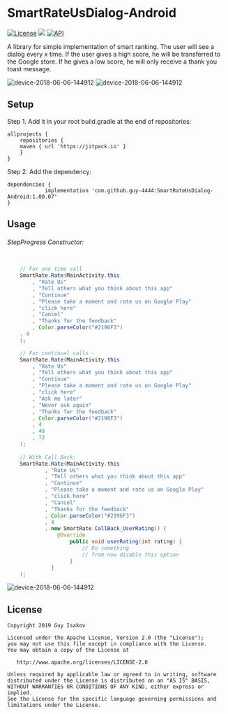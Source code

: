 # SmartRateUsDialog-Android
[![License](https://img.shields.io/badge/License-Apache%202.0-blue.svg)](https://github.com/vlad1m1r990/Lemniscate/blob/master/LICENSE)
[![](https://jitpack.io/v/guy-4444/SmartRateUsDialog-Android.svg)](https://jitpack.io/#guy-4444/SmartRateUsDialog-Android)
[![API](https://img.shields.io/badge/API-18%2B-green.svg?style=flat)]()

A library for simple implementation of smart ranking.
The user will see a dialog every x time.
If the user gives a high score, he will be transferred to the Google store. If he gives a low score, he will only receive a thank you toast message.

![device-2018-06-06-144912](https://github.com/guy-4444/SmartRateUsDialog-Android/blob/master/screen%20shot.png?raw=true)
![device-2018-06-06-144912](https://github.com/guy-4444/SmartRateUsDialog-Android/blob/master/screen%20shot%202.png?raw=true)

## Setup
Step 1. Add it in your root build.gradle at the end of repositories:
```
allprojects {
    repositories {
	maven { url 'https://jitpack.io' }
    }
}
```

Step 2. Add the dependency:

```
dependencies {
	        implementation 'com.github.guy-4444:SmartRateUsDialog-Android:1.00.07'
}
```
## Usage

###### StepProgress Constructor:
```java

    // For one time call
    SmartRate.Rate(MainActivity.this
    	, "Rate Us"
    	, "Tell others what you think about this app"
    	, "Continue"
    	, "Please take a moment and rate us on Google Play"
    	, "click here"
    	, "Cancel"
    	, "Thanks for the feedback"
    	, Color.parseColor("#2196F3")
   	, 4
    );

    // For continual calls - 
    SmartRate.Rate(MainActivity.this
    	, "Rate Us"
    	, "Tell others what you think about this app"
    	, "Continue"
    	, "Please take a moment and rate us on Google Play"
    	, "click here"
    	, "Ask me later"
    	, "Never ask again"
    	, "Thanks for the feedback"
    	, Color.parseColor("#2196F3")
    	, 4
    	, 48
    	, 72
    );
    
    // With Call Back:
    SmartRate.Rate(MainActivity.this
            , "Rate Us"
            , "Tell others what you think about this app"
            , "Continue"
            , "Please take a moment and rate us on Google Play"
            , "click here"
            , "Cancel"
            , "Thanks for the feedback"
            , Color.parseColor("#2196F3")
            , 4
            , new SmartRate.CallBack_UserRating() {
                @Override
                    public void userRating(int rating) {
                        // Do something
                        // from now disable this option
                    }
              }
    );

```

![device-2018-06-06-144912](https://github.com/guy-4444/SmartRateUsDialog-Android/blob/master/desc.png?raw=true)


## License

    Copyright 2019 Guy Isakov

    Licensed under the Apache License, Version 2.0 (the "License");
    you may not use this file except in compliance with the License.
    You may obtain a copy of the License at

       http://www.apache.org/licenses/LICENSE-2.0

    Unless required by applicable law or agreed to in writing, software
    distributed under the License is distributed on an "AS IS" BASIS,
    WITHOUT WARRANTIES OR CONDITIONS OF ANY KIND, either express or implied.
    See the License for the specific language governing permissions and
    limitations under the License.


